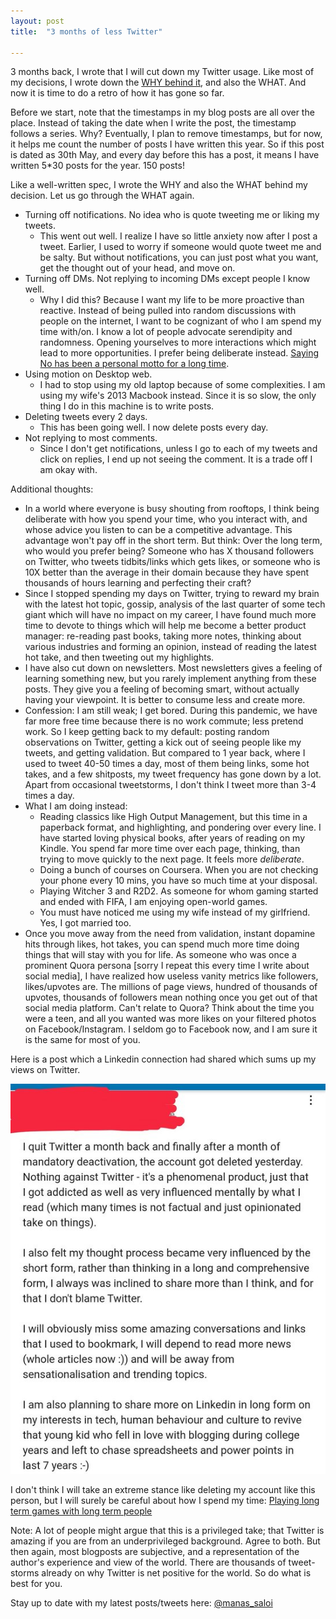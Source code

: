 ```yaml
---
layout: post
title:  "3 months of less Twitter"

---
```


3 months back, I wrote that I will cut down my Twitter usage. Like most of my decisions, I wrote down the [WHY behind it](https://manassaloi.com/2020/04/17/cutting-down-twitter.html), and also the WHAT. And now it is time to do a retro of how it has gone so far.

Before we start, note that the timestamps in my blog posts are all over the place. Instead of taking the date when I write the post, the timestamp follows a series. Why? Eventually, I plan to remove timestamps, but for now, it helps me count the number of posts I have written this year. So if this post is dated as 30th May, and every day before this has a post, it means I have written 5*30 posts for the year. 150 posts!

Like a well-written spec, I wrote the WHY and also the WHAT behind my decision. Let us go through the WHAT again.
- Turning off notifications. No idea who is quote tweeting me or liking my tweets.
  - This went out well. I realize I have so little anxiety now after I post a tweet. Earlier, I used to worry if someone would quote tweet me and be salty. But without notifications, you can just post what you want, get the thought out of your head, and move on.
- Turning off DMs. Not replying to incoming DMs except people I know well.
  - Why I did this? Because I want my life to be more proactive than reactive. Instead of being pulled into  random discussions with people on the internet, I want to be cognizant of who I am spend my time with/on. I know a lot of people advocate serendipity and randomness. Opening yourselves to more interactions which might lead to more opportunities. I prefer being deliberate instead. [Saying No has been a personal motto for a long time](https://manassaloi.com/2020/05/16/no-default.html).
- Using motion on Desktop web.
  - I had to stop using my old laptop because of some complexities. I am using my wife's 2013 Macbook instead. Since it is so slow, the only thing I do in this machine is to write posts.
- Deleting tweets every 2 days.
  - This has been going well. I now delete posts every day.
- Not replying to most comments.
  - Since I don't get notifications, unless I go to each of my tweets and click on replies, I end up not seeing the comment. It is a trade off I am okay with.

Additional thoughts:

- In a world where everyone is busy shouting from rooftops, I think being deliberate with how you spend your time, who you interact with, and whose advice you listen to can be a competitive advantage. This advantage won't pay off in the short term. But think: Over the long term, who would you prefer being? Someone who has X thousand followers on Twitter, who tweets tidbits/links which gets likes, or someone who is 10X better than the average in their domain because they have spent thousands of hours learning and perfecting their craft?
- Since I stopped spending my days on Twitter, trying to reward my brain with the latest hot topic, gossip, analysis of the last quarter of some tech giant which will have no impact on my career, I have found much more time to devote to things which will help me become a better product manager: re-reading past books, taking more notes, thinking about various industries and forming an opinion, instead of reading the latest hot take, and then tweeting out my highlights.
- I have also cut down on newsletters. Most newsletters gives a feeling of learning something new, but you rarely implement anything from these posts. They give you a feeling of becoming smart, without actually having your viewpoint. It is better to consume less and create more.
- Confession: I am still weak; I get bored. During this pandemic, we have far more free time because there is no work commute; less pretend work. So I keep getting back to my default: posting random observations on Twitter, getting a kick out of seeing people like my tweets, and getting validation. But compared to 1 year back, where I used to tweet 40-50 times a day, most of them being links, some hot takes, and a few shitposts, my tweet frequency has gone down by a lot. Apart from occasional tweetstorms, I don't think I tweet more than 3-4 times a day.
- What I am doing instead:
  - Reading classics like High Output Management, but this time in a paperback format, and highlighting, and pondering over every line. I have started loving physical books, after years of reading on my Kindle. You spend far more time over each page, thinking, than trying to move quickly to the next page. It feels more *deliberate*.
  - Doing a bunch of courses on Coursera. When you are not checking your phone every 10 mins, you have so much time at your disposal.
  - Playing Witcher 3 and R2D2. As someone for whom gaming started and ended with FIFA, I am enjoying open-world games.
  - You must have noticed me using my wife instead of my girlfriend. Yes, I got married too.
- Once you move away from the need from validation, instant dopamine hits through likes, hot takes, you can spend much more time doing things that will stay with you for life. As someone who was once a prominent Quora persona [sorry I repeat this every time I write about social media], I have realized how useless vanity metrics like followers, likes/upvotes are. The millions of page views, hundred of thousands of upvotes, thousands of followers mean nothing once you get out of that social media platform. Can't relate to Quora? Think about the time you were a teen, and all you wanted was more likes on your filtered photos on Facebook/Instagram. I seldom go to Facebook now, and I am sure it is the same for most of you.

Here is a post which a Linkedin connection had shared which sums up my views on Twitter.

![Twitter comment](/assets/img/twitter_comment.png)

I don't think I will take an extreme stance like deleting my account like this person, but I will surely be careful about how I spend my time: [Playing long term games with long term people](https://nav.al/long-term)

Note: A lot of people might argue that this is a privileged take; that Twitter is amazing if you are from an underprivileged background. Agree to both. But then again, most blogposts are subjective, and a representation of the author's experience and view of the world. There are thousands of tweet-storms already on why Twitter is net positive for the world. So do what is best for you.

Stay up to date with my latest posts/tweets here: [@manas_saloi](http://twitter.com/manas_saloi)
